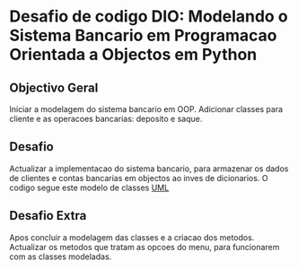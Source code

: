﻿# Desafio de codigo DIO: Modelando o Sistema Bancario em Programacao Orientada a Objectos em Python

## Objectivo Geral
Iniciar a modelagem do sistema bancario em OOP. Adicionar classes para cliente e as operacoes bancarias: deposito e saque.

## Desafio
Actualizar a implementacao do sistema bancario, para armazenar os dados de clientes e contas bancarias em objectos ao inves de dicionarios. O codigo segue este modelo de classes [UML](https://github.com/mideoli/cli-bank-system-with-oop/blob/master/Trilha%20Python%20-%20desafio.png)
## Desafio Extra
Apos concluir a modelagem das classes e a criacao dos metodos. Actualizar os metodos que tratam as opcoes do menu, para funcionarem com as classes modeladas.
